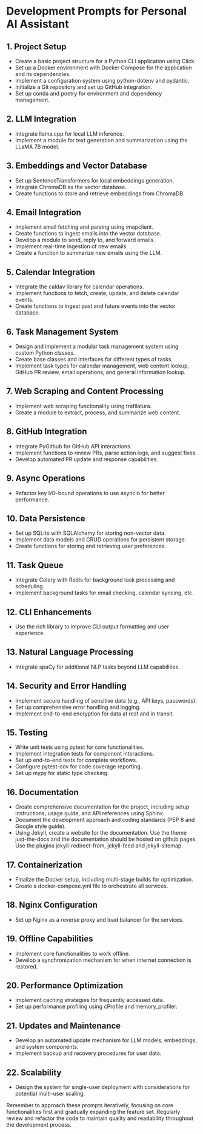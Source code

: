 # Development Prompts for Personal AI Assistant

## 1. Project Setup
- Create a basic project structure for a Python CLI application using Click.
- Set up a Docker environment with Docker Compose for the application and its dependencies.
- Implement a configuration system using python-dotenv and pydantic.
- Initialize a Git repository and set up GitHub integration.
- Set up conda and poetry for environment and dependency management.

## 2. LLM Integration
- Integrate llama.cpp for local LLM inference.
- Implement a module for text generation and summarization using the LLaMA 7B model.

## 3. Embeddings and Vector Database
- Set up SentenceTransformers for local embeddings generation.
- Integrate ChromaDB as the vector database.
- Create functions to store and retrieve embeddings from ChromaDB.

## 4. Email Integration
- Implement email fetching and parsing using imapclient.
- Create functions to ingest emails into the vector database.
- Develop a module to send, reply to, and forward emails.
- Implement real-time ingestion of new emails.
- Create a function to summarize new emails using the LLM.

## 5. Calendar Integration
- Integrate the caldav library for calendar operations.
- Implement functions to fetch, create, update, and delete calendar events.
- Create functions to ingest past and future events into the vector database.

## 6. Task Management System
- Design and implement a modular task management system using custom Python classes.
- Create base classes and interfaces for different types of tasks.
- Implement task types for calendar management, web content lookup, GitHub PR review, email operations, and general information lookup.

## 7. Web Scraping and Content Processing
- Implement web scraping functionality using trafilatura.
- Create a module to extract, process, and summarize web content.

## 8. GitHub Integration
- Integrate PyGithub for GitHub API interactions.
- Implement functions to review PRs, parse action logs, and suggest fixes.
- Develop automated PR update and response capabilities.

## 9. Async Operations
- Refactor key I/O-bound operations to use asyncio for better performance.

## 10. Data Persistence
- Set up SQLite with SQLAlchemy for storing non-vector data.
- Implement data models and CRUD operations for persistent storage.
- Create functions for storing and retrieving user preferences.

## 11. Task Queue
- Integrate Celery with Redis for background task processing and scheduling.
- Implement background tasks for email checking, calendar syncing, etc.

## 12. CLI Enhancements
- Use the rich library to improve CLI output formatting and user experience.

## 13. Natural Language Processing
- Integrate spaCy for additional NLP tasks beyond LLM capabilities.

## 14. Security and Error Handling
- Implement secure handling of sensitive data (e.g., API keys, passwords).
- Set up comprehensive error handling and logging.
- Implement end-to-end encryption for data at rest and in transit.

## 15. Testing
- Write unit tests using pytest for core functionalities.
- Implement integration tests for component interactions.
- Set up end-to-end tests for complete workflows.
- Configure pytest-cov for code coverage reporting.
- Set up mypy for static type checking.

## 16. Documentation
- Create comprehensive documentation for the project, including setup instructions, usage guide, and API references using Sphinx.
- Document the development approach and coding standards (PEP 8 and Google style guide).
- Using Jekyll, create a website for the documentation. Use the theme just-the-docs and the documentation should be hosted on github pages. Use the plugins jekyll-redirect-from, jekyll-feed and jekyll-sitemap.

## 17. Containerization
- Finalize the Docker setup, including multi-stage builds for optimization.
- Create a docker-compose.yml file to orchestrate all services.

## 18. Nginx Configuration
- Set up Nginx as a reverse proxy and load balancer for the services.

## 19. Offline Capabilities
- Implement core functionalities to work offline.
- Develop a synchronization mechanism for when internet connection is restored.

## 20. Performance Optimization
- Implement caching strategies for frequently accessed data.
- Set up performance profiling using cProfile and memory_profiler.

## 21. Updates and Maintenance
- Develop an automated update mechanism for LLM models, embeddings, and system components.
- Implement backup and recovery procedures for user data.

## 22. Scalability
- Design the system for single-user deployment with considerations for potential multi-user scaling.

Remember to approach these prompts iteratively, focusing on core functionalities first and gradually expanding the feature set. Regularly review and refactor the code to maintain quality and readability throughout the development process.

